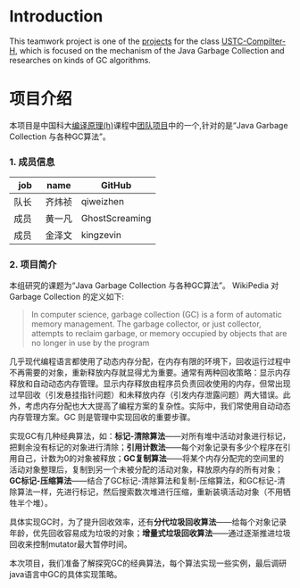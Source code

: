 # Introduction
This teamwork project is one of the [projects](https://github.com/ustc-compiler/2017fall-student-teamworks) for the class [USTC-Compilter-H](http://staff.ustc.edu.cn/~yuzhang/compiler/), which is focused on the mechanism of the Java Garbage Collection and researches on kinds of  GC algorithms.
# 项目介绍
本项目是中国科大[编译原理(h)](http://staff.ustc.edu.cn/~yuzhang/compiler/)课程中[团队项目](https://github.com/ustc-compiler/2017fall-student-teamworks)中的一个,针对的是“Java Garbage Collection 与各种GC算法”。
### 1. 成员信息
| job  | name | GitHub         |
| ---- | ---- | -------------- |
| 队长   | 齐炜祯  | qiweizhen      |
| 成员   | 黄一凡  | GhostScreaming |
| 成员   | 金泽文  | kingzevin  |
### 2. 项目简介
本组研究的课题为“Java Garbage Collection 与各种GC算法”。
WikiPedia 对 Garbage Collection 的定义如下:

>In computer science, garbage collection (GC) is a form of automatic memory management. The garbage collector, or just collector, attempts to reclaim garbage, or memory occupied by objects that are no longer in use by the program

几乎现代编程语言都使用了动态内存分配，在内存有限的环境下，回收运行过程中不再需要的对象，重新释放内存就显得尤为重要。通常有两种回收策略：显示内存释放和自动动态内存管理。显示内存释放由程序员负责回收使用的内存，但常出现过早回收（引发悬挂指针问题）和未释放内存（引发内存泄露问题）两大错误。此外，考虑内存分配也大大提高了编程方案的复杂性。实际中，我们常使用自动动态内存管理方案。GC 则是管理中实现回收的重要步骤。

实现GC有几种经典算法，如：**标记-清除算法**——对所有堆中活动对象进行标记，把剩余没有标记的对象进行清除；**引用计数法**——每个对象记录有多少个程序在引用自己，计数为0的对象被释放；**GC复制算法**——将某个内存分配完的空间里的活动对象整理后，复制到另一个未被分配的活动对象，释放原内存的所有对象；**GC标记-压缩算法**——结合了GC标记-清除算法和复制-压缩算法，和GC标记-清除算法一样，先进行标记，然后搜索数次堆进行压缩，重新装填活动对象（不用牺牲半个堆）。

具体实现GC时，为了提升回收效率，还有**分代垃圾回收算法**——给每个对象记录年龄，优先回收容易成为垃圾的对象；**增量式垃圾回收算法**——通过逐渐推进垃圾回收来控制mutator最大暂停时间。

本次项目，我们准备了解探究GC的经典算法，每个算法实现一些实例，最后调研java语言中GC的具体实现策略。
